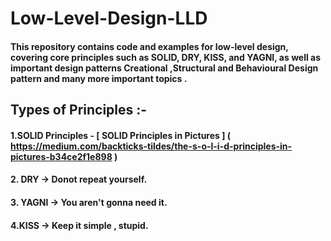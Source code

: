 # Low-Level-Design-LLD
#### This repository contains code and examples for low-level design, covering core principles such as SOLID, DRY, KISS, and YAGNI, as well as important design patterns Creational ,Structural and Behavioural Design pattern and many more important topics .

## Types of Principles :- 
#### 1.SOLID Principles -  [ SOLID Principles in Pictures ]  (  https://medium.com/backticks-tildes/the-s-o-l-i-d-principles-in-pictures-b34ce2f1e898 )
#### 2. DRY -> Donot repeat yourself.
#### 3. YAGNI -> You aren't gonna need it.
#### 4.KISS  ->  Keep it simple , stupid.

  
      
      
